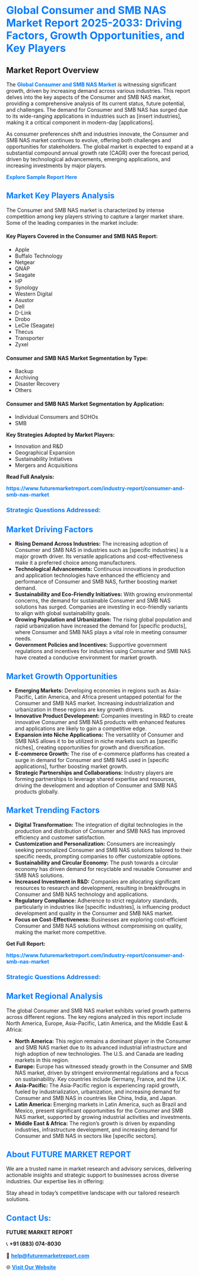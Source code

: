 <h1 style="color: #007BFF;">Global Consumer and SMB NAS Market Report 2025-2033: Driving Factors, Growth Opportunities, and Key Players</h1>

<section id="overview">
<h2>Market Report Overview</h2>
<p>The <a href="https://www.futuremarketreport.com/industry-report/consumer-and-smb-nas-market" style="color: #007BFF; text-decoration: none;"><strong>Global Consumer and SMB NAS Market</strong></a> is witnessing significant growth, driven by increasing demand across various industries. This report delves into the key aspects of the Consumer and SMB NAS market, providing a comprehensive analysis of its current status, future potential, and challenges. The demand for Consumer and SMB NAS has surged due to its wide-ranging applications in industries such as [insert industries], making it a critical component in modern-day [applications].</p>
<p>As consumer preferences shift and industries innovate, the Consumer and SMB NAS market continues to evolve, offering both challenges and opportunities for stakeholders. The global market is expected to expand at a substantial compound annual growth rate (CAGR) over the forecast period, driven by technological advancements, emerging applications, and increasing investments by major players.</p>
</section>

<section id="overview">
<p><a href="https://www.futuremarketreport.com/request-sample/reportId=51177" style="color: #007BFF; text-decoration: none;"><strong>Explore Sample Report Here</strong></a></p>
</section>

<section id="key-players">
<h2 style="color: #007BFF;">Market Key Players Analysis</h2>
<p>The Consumer and SMB NAS market is characterized by intense competition among key players striving to capture a larger market share. Some of the leading companies in the market include:</p>
<h4>Key Players Covered in the Consumer and SMB NAS Report:</h4>
<ul><li>Apple</li><li>Buffalo Technology</li><li>Netgear</li><li>QNAP</li><li>Seagate</li><li>HP</li><li>Synology</li><li>Western Digital</li><li>Asustor</li><li>Dell</li><li>D-Link</li><li>Drobo</li><li>LeCie (Seagate)</li><li>Thecus</li><li>Transporter</li><li>Zyxel</li></ul>
<h4>Consumer and SMB NAS Market Segmentation by Type:</h4>
<ul><li>Backup</li><li>Archiving</li><li>Disaster Recovery</li><li>Others</li></ul>

<h4>Consumer and SMB NAS Market Segmentation by Application:</h4>
<ul><li>Individual Consumers and SOHOs</li><li>SMB</li></ul>
<p><strong>Key Strategies Adopted by Market Players:</strong></p>
<ul>
<li>Innovation and R&D</li>
<li>Geographical Expansion</li>
<li>Sustainability Initiatives</li>
<li>Mergers and Acquisitions</li>
</ul>
</section>

<section>
<p><strong>Read Full Analysis: </strong></p><a href="https://www.futuremarketreport.com/industry-report/consumer-and-smb-nas-market" style="color: #007BFF; text-decoration: none;"><strong>https://www.futuremarketreport.com/industry-report/consumer-and-smb-nas-market</strong></a>
<h3 style="color: #007BFF;">Strategic Questions Addressed:</h3>
</section>

<section id="driving-factors">
<h2 style="color: #007BFF;">Market Driving Factors</h2>
<ul>
<li><strong>Rising Demand Across Industries:</strong> The increasing adoption of Consumer and SMB NAS in industries such as [specific industries] is a major growth driver. Its versatile applications and cost-effectiveness make it a preferred choice among manufacturers.</li>
<li><strong>Technological Advancements:</strong> Continuous innovations in production and application technologies have enhanced the efficiency and performance of Consumer and SMB NAS, further boosting market demand.</li>
<li><strong>Sustainability and Eco-Friendly Initiatives:</strong> With growing environmental concerns, the demand for sustainable Consumer and SMB NAS solutions has surged. Companies are investing in eco-friendly variants to align with global sustainability goals.</li>
<li><strong>Growing Population and Urbanization:</strong> The rising global population and rapid urbanization have increased the demand for [specific products], where Consumer and SMB NAS plays a vital role in meeting consumer needs.</li>
<li><strong>Government Policies and Incentives:</strong> Supportive government regulations and incentives for industries using Consumer and SMB NAS have created a conducive environment for market growth.</li>
</ul>
</section>

<section id="growth-opportunities">
<h2 style="color: #007BFF;">Market Growth Opportunities</h2>
<ul>
<li><strong>Emerging Markets:</strong> Developing economies in regions such as Asia-Pacific, Latin America, and Africa present untapped potential for the Consumer and SMB NAS market. Increasing industrialization and urbanization in these regions are key growth drivers.</li>
<li><strong>Innovative Product Development:</strong> Companies investing in R&D to create innovative Consumer and SMB NAS products with enhanced features and applications are likely to gain a competitive edge.</li>
<li><strong>Expansion into Niche Applications:</strong> The versatility of Consumer and SMB NAS allows it to be utilized in niche markets such as [specific niches], creating opportunities for growth and diversification.</li>
<li><strong>E-commerce Growth:</strong> The rise of e-commerce platforms has created a surge in demand for Consumer and SMB NAS used in [specific applications], further boosting market growth.</li>
<li><strong>Strategic Partnerships and Collaborations:</strong> Industry players are forming partnerships to leverage shared expertise and resources, driving the development and adoption of Consumer and SMB NAS products globally.</li>
</ul>
</section>

<section id="trending-factors">
<h2 style="color: #007BFF;">Market Trending Factors</h2>
<ul>
<li><strong>Digital Transformation:</strong> The integration of digital technologies in the production and distribution of Consumer and SMB NAS has improved efficiency and customer satisfaction.</li>
<li><strong>Customization and Personalization:</strong> Consumers are increasingly seeking personalized Consumer and SMB NAS solutions tailored to their specific needs, prompting companies to offer customizable options.</li>
<li><strong>Sustainability and Circular Economy:</strong> The push towards a circular economy has driven demand for recyclable and reusable Consumer and SMB NAS solutions.</li>
<li><strong>Increased Investment in R&D:</strong> Companies are allocating significant resources to research and development, resulting in breakthroughs in Consumer and SMB NAS technology and applications.</li>
<li><strong>Regulatory Compliance:</strong> Adherence to strict regulatory standards, particularly in industries like [specific industries], is influencing product development and quality in the Consumer and SMB NAS market.</li>
<li><strong>Focus on Cost-Effectiveness:</strong> Businesses are exploring cost-efficient Consumer and SMB NAS solutions without compromising on quality, making the market more competitive.</li>
</ul>
</section>

<section>
<p><strong>Get Full Report: </strong></p><a href="https://www.futuremarketreport.com/industry-report/consumer-and-smb-nas-market" style="color: #007BFF; text-decoration: none;"><strong>https://www.futuremarketreport.com/industry-report/consumer-and-smb-nas-market</strong></a>
<h3 style="color: #007BFF;">Strategic Questions Addressed:</h3>
</section>


<section id="regional-analysis">
<h2 style="color: #007BFF;">Market Regional Analysis</h2>
<p>The global Consumer and SMB NAS market exhibits varied growth patterns across different regions. The key regions analyzed in this report include North America, Europe, Asia-Pacific, Latin America, and the Middle East & Africa:</p>
<ul>
<li><strong>North America:</strong> This region remains a dominant player in the Consumer and SMB NAS market due to its advanced industrial infrastructure and high adoption of new technologies. The U.S. and Canada are leading markets in this region.</li>
<li><strong>Europe:</strong> Europe has witnessed steady growth in the Consumer and SMB NAS market, driven by stringent environmental regulations and a focus on sustainability. Key countries include Germany, France, and the U.K.</li>
<li><strong>Asia-Pacific:</strong> The Asia-Pacific region is experiencing rapid growth, fueled by industrialization, urbanization, and increasing demand for Consumer and SMB NAS in countries like China, India, and Japan.</li>
<li><strong>Latin America:</strong> Emerging markets in Latin America, such as Brazil and Mexico, present significant opportunities for the Consumer and SMB NAS market, supported by growing industrial activities and investments.</li>
<li><strong>Middle East & Africa:</strong> The region’s growth is driven by expanding industries, infrastructure development, and increasing demand for Consumer and SMB NAS in sectors like [specific sectors].</li>
</ul>
</section>

<footer>
<h2 style="color: #007BFF;">About FUTURE MARKET REPORT</h2>
<p>We are a trusted name in market research and advisory services, delivering actionable insights and strategic support to businesses across diverse industries. Our expertise lies in offering:</p>

<p>Stay ahead in today’s competitive landscape with our tailored research solutions.</p>

<h2 style="color: #007BFF;">Contact Us:</h2>
<p><strong>FUTURE MARKET REPORT</strong></p>
<p>📞 <strong>+91 (883) 074-8030</strong></p>
<p>📧 <strong><a href="mailto:help@futuremarketreport.com" style="color: #007BFF;">help@futuremarketreport.com</a></strong></p>
<p>🌐 <strong><a href="https://www.futuremarketreport.com/" style="color: #007BFF;">Visit Our Website</a></strong></p>
</footer>